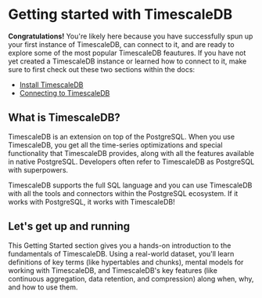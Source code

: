 # Getting started with TimescaleDB

**Congratulations!** You're likely here because you have successfully spun up your first instance of TimescaleDB, can connect to it, and are ready to explore some of the most popular TimescaleDB feautures. If you have not yet created a TimescaleDB instance or learned how to connect to it, make sure to first check out these two sections within the docs:
 * [Install TimescaleDB][install]
 * [Connecting to TimescaleDB][connecting]


## What is TimescaleDB?
TimescaleDB is an extension on top of the PostgreSQL. When you use TimescaleDB, you get all the time-series optimizations and special functionality that TimescaleDB provides, along with all the features available in native PostgreSQL. Developers often refer to TimescaleDB as PostgreSQL with superpowers.

TimescaleDB supports the full SQL language and you can use TimescaleDB with
all the tools and connectors within the PostgreSQL ecosystem. If it works with
PostgreSQL, it works with TimescaleDB!

## Let's get up and running
This Getting Started section gives you a hands-on introduction to the 
fundamentals of TimescaleDB. Using a real-world dataset, you'll learn definitions
of key terms (like hypertables and chunks), mental models for working with
TimescaleDB, and TimescaleDB's key features (like continuous aggregation,
data retention, and compression) along when, why, and how to use them.


[install]: /install/:currentVersion:/
[connecting]: /how-to-guides/connecting/